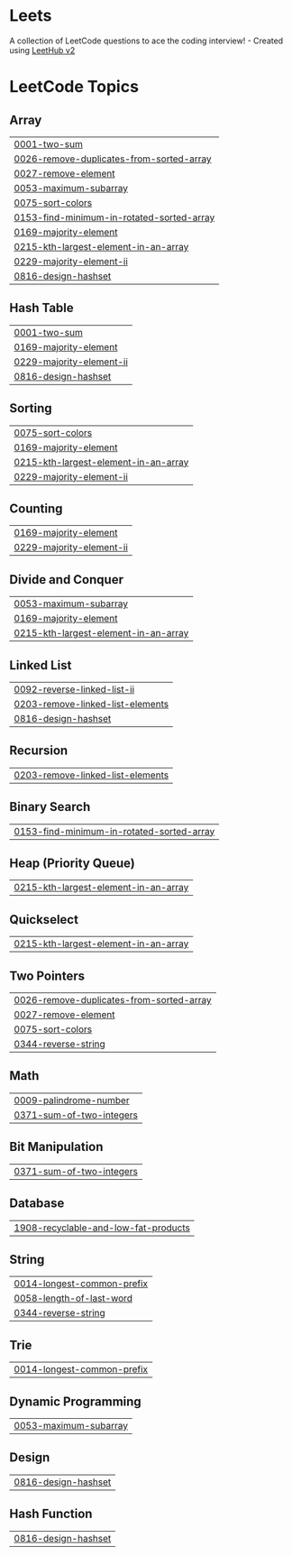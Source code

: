 # Leets
A collection of LeetCode questions to ace the coding interview! - Created using [LeetHub v2](https://github.com/arunbhardwaj/LeetHub-2.0)

<!---LeetCode Topics Start-->
# LeetCode Topics
## Array
|  |
| ------- |
| [0001-two-sum](https://github.com/Vinita66/Leets/tree/master/0001-two-sum) |
| [0026-remove-duplicates-from-sorted-array](https://github.com/Vinita66/Leets/tree/master/0026-remove-duplicates-from-sorted-array) |
| [0027-remove-element](https://github.com/Vinita66/Leets/tree/master/0027-remove-element) |
| [0053-maximum-subarray](https://github.com/Vinita66/Leets/tree/master/0053-maximum-subarray) |
| [0075-sort-colors](https://github.com/Vinita66/Leets/tree/master/0075-sort-colors) |
| [0153-find-minimum-in-rotated-sorted-array](https://github.com/Vinita66/Leets/tree/master/0153-find-minimum-in-rotated-sorted-array) |
| [0169-majority-element](https://github.com/Vinita66/Leets/tree/master/0169-majority-element) |
| [0215-kth-largest-element-in-an-array](https://github.com/Vinita66/Leets/tree/master/0215-kth-largest-element-in-an-array) |
| [0229-majority-element-ii](https://github.com/Vinita66/Leets/tree/master/0229-majority-element-ii) |
| [0816-design-hashset](https://github.com/Vinita66/Leets/tree/master/0816-design-hashset) |
## Hash Table
|  |
| ------- |
| [0001-two-sum](https://github.com/Vinita66/Leets/tree/master/0001-two-sum) |
| [0169-majority-element](https://github.com/Vinita66/Leets/tree/master/0169-majority-element) |
| [0229-majority-element-ii](https://github.com/Vinita66/Leets/tree/master/0229-majority-element-ii) |
| [0816-design-hashset](https://github.com/Vinita66/Leets/tree/master/0816-design-hashset) |
## Sorting
|  |
| ------- |
| [0075-sort-colors](https://github.com/Vinita66/Leets/tree/master/0075-sort-colors) |
| [0169-majority-element](https://github.com/Vinita66/Leets/tree/master/0169-majority-element) |
| [0215-kth-largest-element-in-an-array](https://github.com/Vinita66/Leets/tree/master/0215-kth-largest-element-in-an-array) |
| [0229-majority-element-ii](https://github.com/Vinita66/Leets/tree/master/0229-majority-element-ii) |
## Counting
|  |
| ------- |
| [0169-majority-element](https://github.com/Vinita66/Leets/tree/master/0169-majority-element) |
| [0229-majority-element-ii](https://github.com/Vinita66/Leets/tree/master/0229-majority-element-ii) |
## Divide and Conquer
|  |
| ------- |
| [0053-maximum-subarray](https://github.com/Vinita66/Leets/tree/master/0053-maximum-subarray) |
| [0169-majority-element](https://github.com/Vinita66/Leets/tree/master/0169-majority-element) |
| [0215-kth-largest-element-in-an-array](https://github.com/Vinita66/Leets/tree/master/0215-kth-largest-element-in-an-array) |
## Linked List
|  |
| ------- |
| [0092-reverse-linked-list-ii](https://github.com/Vinita66/Leets/tree/master/0092-reverse-linked-list-ii) |
| [0203-remove-linked-list-elements](https://github.com/Vinita66/Leets/tree/master/0203-remove-linked-list-elements) |
| [0816-design-hashset](https://github.com/Vinita66/Leets/tree/master/0816-design-hashset) |
## Recursion
|  |
| ------- |
| [0203-remove-linked-list-elements](https://github.com/Vinita66/Leets/tree/master/0203-remove-linked-list-elements) |
## Binary Search
|  |
| ------- |
| [0153-find-minimum-in-rotated-sorted-array](https://github.com/Vinita66/Leets/tree/master/0153-find-minimum-in-rotated-sorted-array) |
## Heap (Priority Queue)
|  |
| ------- |
| [0215-kth-largest-element-in-an-array](https://github.com/Vinita66/Leets/tree/master/0215-kth-largest-element-in-an-array) |
## Quickselect
|  |
| ------- |
| [0215-kth-largest-element-in-an-array](https://github.com/Vinita66/Leets/tree/master/0215-kth-largest-element-in-an-array) |
## Two Pointers
|  |
| ------- |
| [0026-remove-duplicates-from-sorted-array](https://github.com/Vinita66/Leets/tree/master/0026-remove-duplicates-from-sorted-array) |
| [0027-remove-element](https://github.com/Vinita66/Leets/tree/master/0027-remove-element) |
| [0075-sort-colors](https://github.com/Vinita66/Leets/tree/master/0075-sort-colors) |
| [0344-reverse-string](https://github.com/Vinita66/Leets/tree/master/0344-reverse-string) |
## Math
|  |
| ------- |
| [0009-palindrome-number](https://github.com/Vinita66/Leets/tree/master/0009-palindrome-number) |
| [0371-sum-of-two-integers](https://github.com/Vinita66/Leets/tree/master/0371-sum-of-two-integers) |
## Bit Manipulation
|  |
| ------- |
| [0371-sum-of-two-integers](https://github.com/Vinita66/Leets/tree/master/0371-sum-of-two-integers) |
## Database
|  |
| ------- |
| [1908-recyclable-and-low-fat-products](https://github.com/Vinita66/Leets/tree/master/1908-recyclable-and-low-fat-products) |
## String
|  |
| ------- |
| [0014-longest-common-prefix](https://github.com/Vinita66/Leets/tree/master/0014-longest-common-prefix) |
| [0058-length-of-last-word](https://github.com/Vinita66/Leets/tree/master/0058-length-of-last-word) |
| [0344-reverse-string](https://github.com/Vinita66/Leets/tree/master/0344-reverse-string) |
## Trie
|  |
| ------- |
| [0014-longest-common-prefix](https://github.com/Vinita66/Leets/tree/master/0014-longest-common-prefix) |
## Dynamic Programming
|  |
| ------- |
| [0053-maximum-subarray](https://github.com/Vinita66/Leets/tree/master/0053-maximum-subarray) |
## Design
|  |
| ------- |
| [0816-design-hashset](https://github.com/Vinita66/Leets/tree/master/0816-design-hashset) |
## Hash Function
|  |
| ------- |
| [0816-design-hashset](https://github.com/Vinita66/Leets/tree/master/0816-design-hashset) |
<!---LeetCode Topics End-->